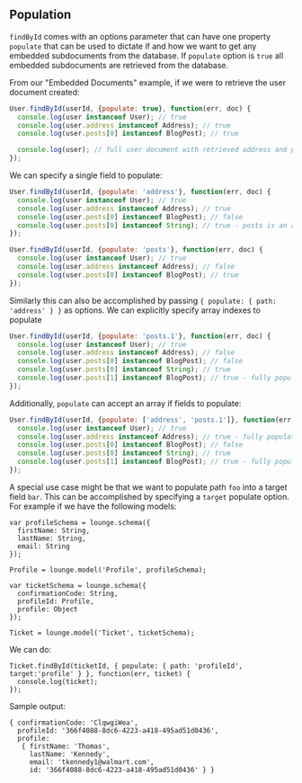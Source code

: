 ## Population <a id="population"></a>

`findById` comes with an options parameter that can have one property `populate` that can be used to dictate
if and how we want to get any embedded subdocuments from the database. If `populate` option is `true` all embedded
subdocuments are retrieved from the database.

From our "Embedded Documents" example, if we were to retrieve the user document created:

```js
User.findById(userId, {populate: true}, function(err, doc) {
  console.log(user instanceof User); // true
  console.log(user.address instanceof Address); // true
  console.log(user.posts[0] instanceof BlogPost); // true

  console.log(user); // full user document with retrieved address and posts subdocuments
});
```

We can specify a single field to populate:

```js
User.findById(userId, {populate: 'address'}, function(err, doc) {
  console.log(user instanceof User); // true
  console.log(user.address instanceof Address); // true
  console.log(user.posts[0] instanceof BlogPost); // false
  console.log(user.posts[0] instanceof String); // true - posts is an array of string keys
});
```

```js
User.findById(userId, {populate: 'posts'}, function(err, doc) {
  console.log(user instanceof User); // true
  console.log(user.address instanceof Address); // false
  console.log(user.posts[0] instanceof BlogPost); // true
});
```
Similarly this can also be accomplished by passing `{ populate: { path: 'address' } }` as options.
We can explicitly specify array indexes to populate

```js
User.findById(userId, {populate: 'posts.1'}, function(err, doc) {
  console.log(user instanceof User); // true
  console.log(user.address instanceof Address); // false
  console.log(user.posts[0] instanceof BlogPost); // false
  console.log(user.posts[0] instanceof String); // true
  console.log(user.posts[1] instanceof BlogPost); // true - fully populated
});
```

Additionally, `populate` can accept an array if fields to populate:

```js
User.findById(userId, {populate: ['address', 'posts.1']}, function(err, doc) {
  console.log(user instanceof User); // true
  console.log(user.address instanceof Address); // true - fully populated
  console.log(user.posts[0] instanceof BlogPost); // false
  console.log(user.posts[0] instanceof String); // true
  console.log(user.posts[1] instanceof BlogPost); // true - fully populated
});
```

A special use case might be that we want to populate path `foo` into a target field `bar`. This can be accomplished by
specifying a `target` populate option. For example if we have the following models:

```
var profileSchema = lounge.schema({
  firstName: String,
  lastName: String,
  email: String
});

Profile = lounge.model('Profile', profileSchema);

var ticketSchema = lounge.schema({
  confirmationCode: String,
  profileId: Profile,
  profile: Object
});

Ticket = lounge.model('Ticket', ticketSchema);
```

We can do:

```
Ticket.findById(ticketId, { populate: { path: 'profileId', target:'profile' } }, function(err, ticket) {
  console.log(ticket);
});
```

Sample output:

```
{ confirmationCode: 'ClqwgiWea',
  profileId: '366f4088-8dc6-4223-a418-495ad51d0436',
  profile:
   { firstName: 'Thomas',
     lastName: 'Kennedy',
     email: 'tkennedy1@walmart.com',
     id: '366f4088-8dc6-4223-a418-495ad51d0436' } }
```
